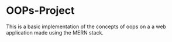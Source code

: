 # OOPs-Project
This is a basic implementation of the concepts of oops on a a web application made using the MERN stack.
